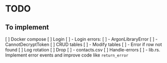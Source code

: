 # TODO

## To implement

[ ] Docker compose
[ ] Login
[ ] - Login errors:
[ ]   - ArgonLibraryError
[ ]   - CannotDecryptToken
[ ] CRUD tables
[ ] - Modify tables 
[ ] - Error if row not found
[ ] Log rotation
[ ] Drop
[ ] - contacts.csv
[ ] Handle-errors
[ ] - lib.rs. Implement error events and improve code like `return_error`
